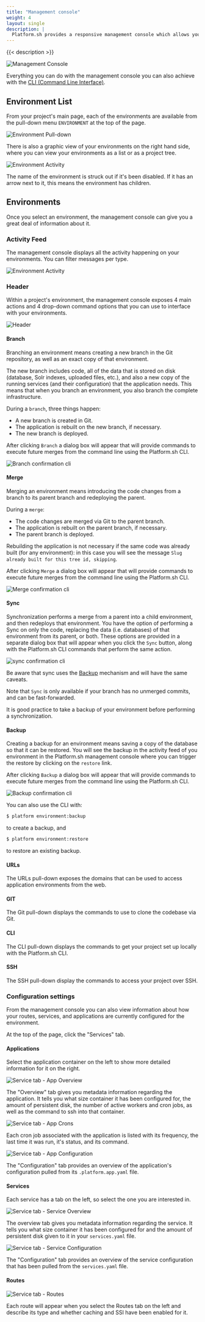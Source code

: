```yaml
---
title: "Management console"
weight: 4
layout: single
description: |
  Platform.sh provides a responsive management console which allows you to interact with your projects and manage your environments.
---
```


{{< description >}}

![Management Console](/images/management-console/project.png)

Everything you can do with the management console you can also achieve with the  [CLI (Command Line Interface)](/development/cli/).

## Environment List

From your project's main page, each of the environments are available from the pull-down menu `ENVIRONMENT` at the top of the page.

![Environment Pull-down](/images/management-console/env-pulldown.png "0.4")

There is also a graphic view of your environments on the right hand side, where you can view your environments as a list or as a project tree.

![Environment Activity](/images/management-console/environments.png "0.5")

The name of the environment is struck out if it's been disabled. If it has an arrow next to it, this means the environment has children.

## Environments

Once you select an environment, the management console can give you a great deal of information about it.

### Activity Feed

The management console displays all the activity happening on your environments. You can filter messages per type.

![Environment Activity](/images/management-console/activity.png "0.5")

### Header

Within a project's environment, the management console exposes 4 main actions and 4 drop-down command options that you can use to interface with your environments.

![Header](/images/management-console/header-new.png "0.5")

#### Branch

Branching an environment means creating a new branch in the Git repository, as well as an exact copy of that environment.

The new branch includes code, all of the data that is stored on disk (database, Solr indexes, uploaded files, etc.), and also a new copy of the running services (and their configuration) that the application needs. This means that when you branch an environment, you also branch the complete infrastructure.

During a `branch`, three things happen:

* A new branch is created in Git.
* The application is rebuilt on the new branch, if necessary.
* The new branch is deployed.

After clicking `Branch` a dialog box will appear that will provide commands to execute future merges from the command line using the Platform.sh CLI.

![Branch confirmation cli](/images/management-console/header-branch-box.png "0.4")

#### Merge

Merging an environment means introducing the code changes from a branch to its parent branch and redeploying the parent.

During a `merge`:

* The code changes are merged via Git to the parent branch.
* The application is rebuilt on the parent branch, if necessary.
* The parent branch is deployed.

Rebuilding the application is not necessary if the same code was already built (for any environment): in this case you will see the message `Slug already built for this tree id, skipping`.

After clicking `Merge` a dialog box will appear that will provide commands to execute future merges from the command line using the Platform.sh CLI.

![Merge confirmation cli](/images/management-console/header-merge-box.png "0.4")

#### Sync

Synchronization performs a merge from a parent into a child environment, and then redeploys that environment.
You have the option of performing a Sync on only the code, replacing the data (i.e. databases) of that environment from its parent, or both.
These options are provided in a separate dialog box that will appear when you click the `Sync` button, along with the Platform.sh CLI commands that perform the same action.

![sync confirmation cli](/images/management-console/header-sync-box.png "0.4")

Be aware that sync uses the [Backup](https://docs.platform.sh/administration/backup-and-restore.html#backups-and-downtime) mechanism and will have the same caveats.

Note that `Sync` is only available if your branch has no unmerged commits, and can be fast-forwarded.

It is good practice to take a backup of your environment before performing a synchronization.

#### Backup

Creating a backup for an environment means saving a copy of the database so that it can be restored. You will see the backup in the activity feed of you environment in the Platform.sh management console where you can trigger the restore by clicking on the `restore` link.

After clicking `Backup` a dialog box will appear that will provide commands to execute future merges from the command line using the Platform.sh CLI.

![Backup confirmation cli](/images/management-console/header-backup-box.png "0.4")

You can also use the CLI with:

```bash
$ platform environment:backup
```

to create a backup, and

```bash
$ platform environment:restore
```

to restore an existing backup.

#### URLs

The URLs pull-down exposes the domains that can be used to access application environments from the web.

#### GIT

The Git pull-down displays the commands to use to clone the codebase via Git.

#### CLI

The CLI pull-down displays the commands to get your project set up locally with the Platform.sh CLI.

#### SSH

The SSH pull-down display the commands to access your project over SSH.

### Configuration settings

From the management console you can also view information about how your routes, services, and applications are currently configured for the environment.

At the top of the page, click the "Services" tab.

#### Applications

Select the application container on the left to show more detailed information for it on the right.

![Service tab - App Overview](/images/management-console/service-tab/app-overview.png "0.7")

The "Overview" tab gives you metadata information regarding the application. It tells you what size container it has been configured for, the amount of persistent disk, the number of active workers and cron jobs, as well as the command to ssh into that container.

![Service tab - App Crons](/images/management-console/service-tab/app-crons.png "0.7")

Each cron job associated with the application is listed with its frequency, the last time it was run, it's status, and its command.

![Service tab - App Configuration](/images/management-console/service-tab/app-configuration.png "0.7")

The "Configuration" tab provides an overview of the application's configuration pulled from its `.platform.app.yaml` file.

#### Services

Each service has a tab on the left, so select the one you are interested in.

![Service tab - Service Overview](/images/management-console/service-tab/service-overview.png "0.7")

The overview tab gives you metadata information regarding the service. It tells you what size container it has been configured for and the amount of persistent disk given to it in your `services.yaml` file.

![Service tab - Service Configuration](/images/management-console/service-tab/service-configuration.png "0.7")

The "Configuration" tab provides an overview of the service configuration that has been pulled from the `services.yaml` file.

#### Routes

![Service tab - Routes](/images/management-console/service-tab/routes.png "0.7")

Each route will appear when you select the Routes tab on the left and describe its type and whether caching and SSI have been enabled for it.
